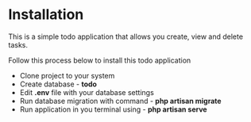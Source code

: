 # Installation
This is a simple todo application that allows you create, view and delete tasks.

Follow this process below to install this todo application
* Clone project to your system
* Create database - **todo**
* Edit **.env** file with your database settings
* Run database migration with command - **php artisan migrate**
* Run application in you terminal using - **php artisan serve**
